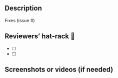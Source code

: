 ## Description

Fixes (issue #)

<!--
Please include a summary of what you want to achieve in this pull request. Remember to indicate the affected package(s).
-->

## Reviewers’ hat-rack :tophat:

<!-- Tophatting instructions, and/or what you want reviewers to concentrate on. -->

- [ ]
- [ ]

## Screenshots or videos (if needed)

<!-- Show case the working feature to make testing easier. -->
